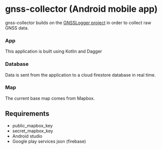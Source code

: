 # gnss-collector (Android mobile app)

gnss-collector builds on the [GNSSLogger project](https://github.com/google/gps-measurement-tools/tree/master/GNSSLogger) in order to collect raw GNSS data.

### App
This application is built using Kotlin and Dagger

### Database
Data is sent from the application to a cloud firestore database in real time. 

### Map
The current base map comes from Mapbox. 

## Requirements

- public_mapbox_key
- secret_mapbox_key
- Android studio
- Google play services json (firebase)
